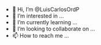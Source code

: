 - 👋 Hi, I’m @LuisCarlosOrdP
- 👀 I’m interested in ...
- 🌱 I’m currently learning ...
- 💞️ I’m looking to collaborate on ...
- 📫 How to reach me ...

<!---
LuisCarlosOrdP/LuisCarlosOrdP is a ✨ special ✨ repository because its `README.md` (this file) appears on your GitHub profile.
You can click the Preview link to take a look at your changes.
--->
